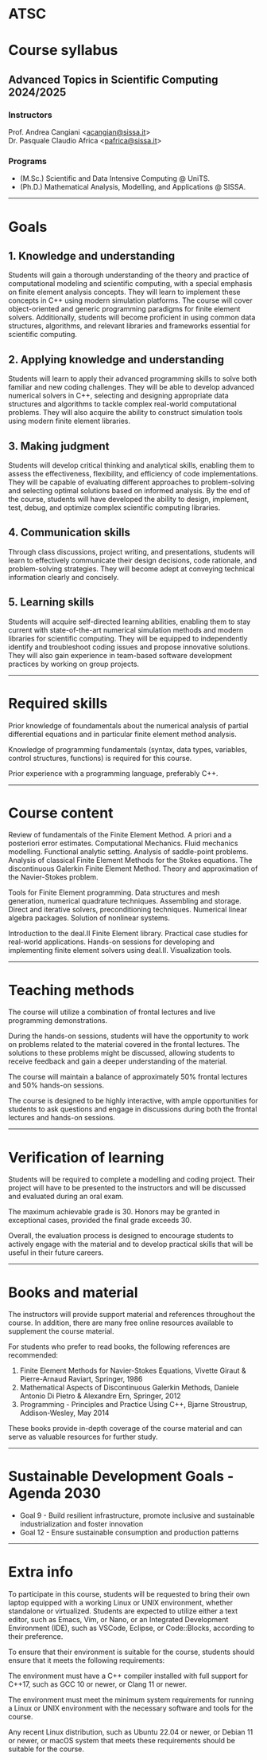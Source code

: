 # ATSC

# Course syllabus
## Advanced Topics in Scientific Computing 2024/2025

### Instructors
Prof. Andrea Cangiani <<acangian@sissa.it>><br>
Dr. Pasquale Claudio Africa <<pafrica@sissa.it>>

### Programs
- (M.Sc.) Scientific and Data Intensive Computing @ UniTS.
- (Ph.D.) Mathematical Analysis, Modelling, and Applications @ SISSA.

---

# Goals

## 1. Knowledge and understanding
Students will gain a thorough understanding of the theory and practice of computational modeling and scientific computing, with a special emphasis on finite element analysis concepts. They will learn to implement these concepts in C++ using modern simulation platforms. The course will cover object-oriented and generic programming paradigms for finite element solvers. Additionally, students will become proficient in using common data structures, algorithms, and relevant libraries and frameworks essential for scientific computing.

## 2. Applying knowledge and understanding
Students will learn to apply their advanced programming skills to solve both familiar and new coding challenges. They will be able to develop advanced numerical solvers in C++, selecting and designing appropriate data structures and algorithms to tackle complex real-world computational problems. They will also acquire the ability to construct simulation tools using modern finite element libraries.

## 3. Making judgment
Students will develop critical thinking and analytical skills, enabling them to assess the effectiveness, flexibility, and efficiency of code implementations. They will be capable of evaluating different approaches to problem-solving and selecting optimal solutions based on informed analysis. By the end of the course, students will have developed the ability to design, implement, test, debug, and optimize complex scientific computing libraries.

## 4. Communication skills
Through class discussions, project writing, and presentations, students will learn to effectively communicate their design decisions, code rationale, and problem-solving strategies. They will become adept at conveying technical information clearly and concisely.

## 5. Learning skills
Students will acquire self-directed learning abilities, enabling them to stay current with state-of-the-art numerical simulation methods and modern libraries for scientific computing. They will be equipped to independently identify and troubleshoot coding issues and propose innovative solutions. They will also gain experience in team-based software development practices by working on group projects.

---

# Required skills

Prior knowledge of foundamentals about the numerical analysis of partial differential equations and in particular finite element method analysis.

Knowledge of programming fundamentals (syntax, data types, variables, control structures, functions) is required for this course.

Prior experience with a programming language, preferably C++.

---

# Course content
Review of fundamentals of the Finite Element Method. A priori and a posteriori error estimates. Computational Mechanics. Fluid mechanics modelling. Functional analytic setting. Analysis of saddle-point problems.  Analysis of classical Finite Element Methods for the Stokes equations. The discontinuous Galerkin Finite Element Method. Theory and approximation of the Navier-Stokes problem. 

Tools for Finite Element programming.  Data structures and mesh generation, numerical quadrature techniques. Assembling and storage. Direct and iterative solvers, preconditioning techniques. Numerical linear algebra packages. Solution of nonlinear systems.

Introduction to the deal.II Finite Element library. Practical case studies for real-world applications. Hands-on sessions for developing and implementing finite element solvers using deal.II. Visualization tools.

---

# Teaching methods

The course will utilize a combination of frontal lectures and live programming demonstrations.

During the hands-on sessions, students will have the opportunity to work on problems related to the material covered in the frontal lectures. The solutions to these problems might be discussed, allowing students to receive feedback and gain a deeper understanding of the material.

The course will maintain a balance of approximately 50% frontal lectures and 50% hands-on sessions.

The course is designed to be highly interactive, with ample opportunities for students to ask questions and engage in discussions during both the frontal lectures and hands-on sessions.

---

# Verification of learning

Students will be required to complete a modelling and coding project. Their project will have to be presented to the instructors and will be discussed and evaluated during an oral exam.

The maximum achievable grade is 30. Honors may be granted in exceptional cases, provided the final grade exceeds 30.

Overall, the evaluation process is designed to encourage students to actively engage with the material and to develop practical skills that will be useful in their future careers.

---

# Books and material

The instructors will provide support material and references throughout the course. In addition, there are many free online resources available to supplement the course material.

For students who prefer to read books, the following references are recommended:

1. Finite Element Methods for Navier-Stokes Equations, Vivette Giraut & Pierre-Arnaud Raviart, Springer, 1986 
2. Mathematical Aspects of Discontinuous Galerkin Methods, Daniele Antonio Di Pietro & Alexandre Ern, Springer, 2012
3. Programming - Principles and Practice Using C++, Bjarne Stroustrup, Addison-Wesley, May 2014 

These books provide in-depth coverage of the course material and can serve as valuable resources for further study.

---

# Sustainable Development Goals - Agenda 2030

- Goal 9 - Build resilient infrastructure, promote inclusive and sustainable industrialization and foster innovation
- Goal 12 - Ensure sustainable consumption and production patterns

---

# Extra info

To participate in this course, students will be requested to bring their own laptop equipped with a working Linux or UNIX environment, whether standalone or virtualized. Students are expected to utilize either a text editor, such as Emacs, Vim, or Nano, or an Integrated Development Environment (IDE), such as VSCode, Eclipse, or Code::Blocks, according to their preference.

To ensure that their environment is suitable for the course, students should ensure that it meets the following requirements:

The environment must have a C++ compiler installed with full support for C++17, such as GCC 10 or newer, or Clang 11 or newer.

The environment must meet the minimum system requirements for running a Linux or UNIX environment with the necessary software and tools for the course.

Any recent Linux distribution, such as Ubuntu 22.04 or newer, or Debian 11 or newer, or macOS system that meets these requirements should be suitable for the course.
